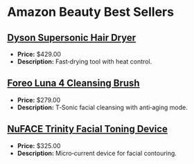 # Amazon Beauty Best Sellers

## [Dyson Supersonic Hair Dryer](https://www.amazon.com/dp/B01MQ0M3SO?tag=mychanneld-20)
- **Price:** $429.00
- **Description:** Fast‑drying tool with heat control.

## [Foreo Luna 4 Cleansing Brush](https://www.amazon.com/dp/B09WJ1TZ34?tag=mychanneld-20)
- **Price:** $279.00
- **Description:** T‑Sonic facial cleansing with anti‑aging mode.

## [NuFACE Trinity Facial Toning Device](https://www.amazon.com/dp/B01N0QFVWY?tag=mychanneld-20)
- **Price:** $325.00
- **Description:** Micro‑current device for facial contouring.

